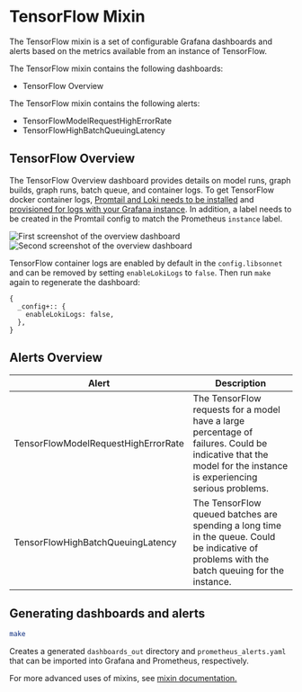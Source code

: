 # TensorFlow Mixin

The TensorFlow mixin is a set of configurable Grafana dashboards and alerts based on the metrics available from an instance of TensorFlow.

The TensorFlow mixin contains the following dashboards:
- TensorFlow Overview

The TensorFlow mixin contains the following alerts:

- TensorFlowModelRequestHighErrorRate
- TensorFlowHighBatchQueuingLatency

## TensorFlow Overview

The TensorFlow Overview dashboard provides details on model runs, graph builds, graph runs, batch queue, and container logs. To get TensorFlow docker container logs, [Promtail and Loki needs to be installed](https://grafana.com/docs/loki/latest/installation/) and [provisioned for logs with your Grafana instance](https://grafana.com/docs/loki/latest/clients/promtail/configuration/#docker_sd_config). In addition, a label needs to be created in the Promtail config to match the Prometheus `instance` label.

![First screenshot of the overview dashboard](https://storage.googleapis.com/grafanalabs-integration-assets/tensorflow/screenshots/tensorflow_overview_1.png)
![Second screenshot of the overview dashboard](https://storage.googleapis.com/grafanalabs-integration-assets/tensorflow/screenshots/tensorflow_overview_2.png)

TensorFlow container logs are enabled by default in the `config.libsonnet` and can be removed by setting `enableLokiLogs` to `false`. Then run `make` again to regenerate the dashboard:

```
{
  _config+:: {
    enableLokiLogs: false,
  },
}
```

## Alerts Overview

| Alert                     | Description                                                                                                                                        |
| ------------------------- | -------------------------------------------------------------------------------------------------------------------------------------------------- |
| TensorFlowModelRequestHighErrorRate | The TensorFlow requests for a model have a large percentage of failures. Could be indicative that the model for the instance is experiencing serious problems. |
| TensorFlowHighBatchQueuingLatency | The TensorFlow queued batches are spending a long time in the queue. Could be indicative of problems with the batch queuing for the instance. |

## Generating dashboards and alerts

```bash
make
```

Creates a generated `dashboards_out` directory and `prometheus_alerts.yaml` that can be imported into Grafana and Prometheus, respectively.

For more advanced uses of mixins, see [mixin documentation.](
https://github.com/monitoring-mixins/docs)